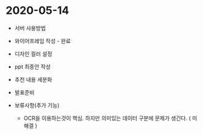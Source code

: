 <h1>2020-05-14</h1>

- 서버 사용방법

- 와이어프레임 작성 - 완료

- 디자인 컬러 설정

- ppt 최종안 작성

- 추천 내용 세분화

- 발표준비

- 보류사항(추가 기능)
  - OCR을 이용하는것이 핵심. 하지만 의미있는 데이터 구분에 문제가 생긴다. ( 미해결 )
  
  

